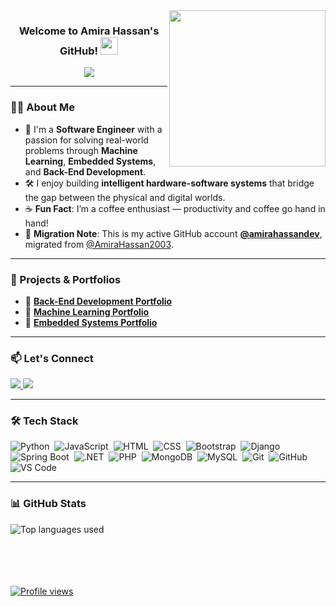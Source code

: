 <img width="250" align="right" src="https://c.tenor.com/_DOBjnGspYAAAAAM/code-coding.gif">

<h3 align="center">
  Welcome to Amira Hassan's GitHub!
  <img src="https://media.giphy.com/media/hvRJCLFzcasrR4ia7z/giphy.gif" width="28">
</h3>

<p align="center">
  <a href="https://github.com/DenverCoder1/readme-typing-svg">
    <img src="https://readme-typing-svg.herokuapp.com?font=Fira+Code&size=22&pause=1000&color=f75c7e&center=true&vCenter=true&width=480&lines=Software+Engineer;Back-End+%7C+ML+%7C+ES;Building+Intelligent+Solutions+%F0%9F%8C%8A">
  </a>
</p>

---

### 👩‍💻 About Me

- 🧠 I'm a **Software Engineer** with a passion for solving real-world problems through **Machine Learning**, **Embedded Systems**, and **Back-End Development**.
- 🛠️ I enjoy building **intelligent hardware-software systems** that bridge the gap between the physical and digital worlds.
- ☕ **Fun Fact**: I’m a coffee enthusiast — productivity and coffee go hand in hand!
- 🔄 **Migration Note**: This is my active GitHub account [**@amirahassandev**](https://github.com/amirahassandev), migrated from [@AmiraHassan2003](https://github.com/AmiraHassan2003).

---

### 🚀 Projects & Portfolios

- 🔧 [**Back-End Development Portfolio**](https://amirahassandev.github.io/portfolio-backend/)
- 🤖 [**Machine Learning Portfolio**](https://amirahassandev.github.io/portfolio-machine/)
- 🔌 [**Embedded Systems Portfolio**](https://amirahassandev.github.io/portfolio-embedded/)

---

### 📫 Let's Connect

<a href="https://www.linkedin.com/in/amira-hassan-0371b3231/" target="_blank">
  <img src="https://img.shields.io/badge/-LinkedIn-0077B5?style=for-the-badge&logo=Linkedin&logoColor=white"/>
</a>
<a href="https://t.me/AmiraHassanSobhi" target="_blank">
  <img src="https://img.shields.io/badge/-Telegram-26A5E4?style=for-the-badge&logo=Telegram&logoColor=white"/>
</a>

---

### 🛠️ Tech Stack

![Python](https://img.shields.io/badge/-Python-05122A?style=flat&logo=python)&nbsp;
![JavaScript](https://img.shields.io/badge/-JavaScript-05122A?style=flat&logo=javascript)&nbsp;
![HTML](https://img.shields.io/badge/-HTML-05122A?style=flat&logo=html5)&nbsp;
![CSS](https://img.shields.io/badge/-CSS-05122A?style=flat&logo=css3)&nbsp;
![Bootstrap](https://img.shields.io/badge/-Bootstrap-05122A?style=flat&logo=bootstrap)&nbsp;
![Django](https://img.shields.io/badge/-Django-05122A?style=flat&logo=django)&nbsp;
![Spring Boot](https://img.shields.io/badge/-Spring%20Boot-05122A?style=flat&logo=springboot)&nbsp;
![.NET](https://img.shields.io/badge/-.NET-05122A?style=flat&logo=dotnet)&nbsp;
![PHP](https://img.shields.io/badge/-PHP-05122A?style=flat&logo=php)&nbsp;
![MongoDB](https://img.shields.io/badge/-MongoDB-05122A?style=flat&logo=mongodb)&nbsp;
![MySQL](https://img.shields.io/badge/-MySQL-05122A?style=flat&logo=mysql)&nbsp;
![Git](https://img.shields.io/badge/-Git-05122A?style=flat&logo=git)&nbsp;
![GitHub](https://img.shields.io/badge/-GitHub-05122A?style=flat&logo=github)&nbsp;
![VS Code](https://img.shields.io/badge/-VS%20Code-05122A?style=flat&logo=visual-studio-code)&nbsp;

---

### 📊 GitHub Stats

<img align="left" src="https://github-readme-stats.vercel.app/api/top-langs/?username=amirahassandev&layout=compact&theme=radical" alt="Top languages used" />

<br><br><br><br><br>

<a href="https://komarev.com/ghpvc/?username=amirahassandev&style=for-the-badge">
    <img src="https://komarev.com/ghpvc/?username=amirahassandev&style=for-the-badge" alt="Profile views">
</a>
